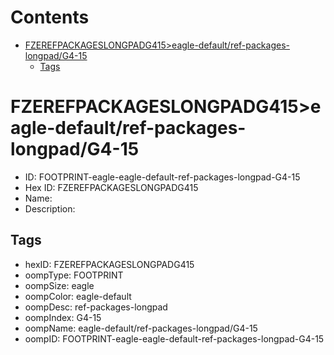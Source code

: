 



Contents
========

* [FZEREFPACKAGESLONGPADG415>eagle-default/ref-packages-longpad/G4-15](#fzerefpackageslongpadg415eagle-defaultref-packages-longpadg4-15)
	* [Tags](#tags)

# FZEREFPACKAGESLONGPADG415>eagle-default/ref-packages-longpad/G4-15

- ID: FOOTPRINT-eagle-eagle-default-ref-packages-longpad-G4-15
- Hex ID: FZEREFPACKAGESLONGPADG415
- Name: 
- Description: 

## Tags

- hexID: FZEREFPACKAGESLONGPADG415
- oompType: FOOTPRINT
- oompSize: eagle
- oompColor: eagle-default
- oompDesc: ref-packages-longpad
- oompIndex: G4-15
- oompName: eagle-default/ref-packages-longpad/G4-15
- oompID: FOOTPRINT-eagle-eagle-default-ref-packages-longpad-G4-15
